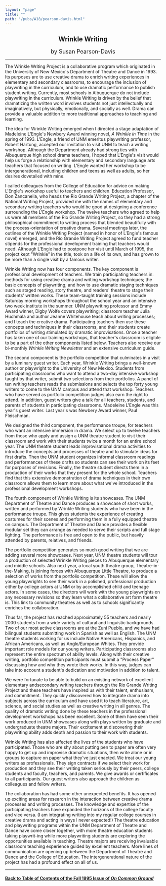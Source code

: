 ```yaml
---
layout: "page"
title: ""
path: "/pubs/A18/pearson-davis.html"
---
```

<main>
<center><h2>
Wrinkle Writing</h2>
<font size="+1">by Susan Pearson-Davis</font>
</center><hr/>
The Wrinkle Writing Project is a collaborative program which  originated
in the University of New Mexico's Department of Theatre  and Dance in
1993.  Its purposes are to use creative drama to enrich  writing
experiences in elementary and secondary classrooms, to  encourage the
inclusion of playwriting in the curriculum, and to use  dramatic
performance to publish student writing.  Currently, most  schools in
Albuquerque do not include playwriting in the curriculum.   Wrinkle
Writing is driven by the belief that dramatizing the written  word
involves students not just intellectually and imaginatively, but
physically, emotionally, and socially as well. Drama can provide a
valuable addition to more traditional approaches to teaching and
learning.
<p>
The idea for Wrinkle Writing emerged when I directed a stage  adaptation
of Madeleine L'Engle's Newbery Award winning novel, <i>A  Wrinkle in
Time</i> in the spring of 1993.  L'Engle, a friend of UNM  emeritus
playwriting professor, Robert Hartung, accepted our  invitation to visit
UNM to teach a writing workshop.  Although the  Department already had
strong ties with Albuquerque high school  drama teachers, I hoped that
L'Engle's visit would help us forge a  relationship with elementary and
secondary language arts teachers  that focused on writing.  L'Engle wanted
her workshop to be  intergenerational, including children and teens as
well as adults, so  her desires dovetailed with mine.
</p><p>
I called colleagues from the College of Education for advice on  making
L'Engle's workshop useful to teachers and children.   Education Professor,
Don Zancanella, who heads the Rio Grande  Writing Project, a chapter of
the National Writing Project, provided  me with the names of elementary
and secondary writing teachers  who would be good at designing a
conference surrounding the  L'Engle workshop. The twelve teachers who
agreed to help us were  all members of the Rio Grande Writing Project, so
they had a strong  philosophical commitment to writing process that
blended  beautifully with the process-orientation of creative drama.
Several  meetings later, the outlines of the Wrinkle Writing Project
(named in  honor of L'Engle's famous novel) emerged, and the Rio Grande
Writing Project agreed to fund teacher stipends for the professional
development training that teachers would need.  Although L'Engle  had to
postpone her visit until March of 1995, the project kept  "Wrinkle" in the
title, took on a life of its own, and has grown to be  more than a single
visit by a famous writer.
</p><p>
Wrinkle Writing now has four components.  The key component is
professional development of teachers.  We train participating  teachers
in: methods for using creative drama and writing workshop  techniques; the
basic concepts of playwriting; and how to use  dramatic staging techniques
such as staged reading, story theatre,  and readers' theatre to stage
their students' written works.  These  team-taught training sessions
include Saturday morning workshops  throughout the school year and an
intensive two week institute in  the summer. UNM playwriting professor and
Emmy Award winner,  Digby Wolfe covers playwriting; classroom teacher
Julia Huchmala  and author Jeanne Whitehouse teach about writing
processes; and I  teach the creative drama.   Participating teachers then
use these  concepts and techniques in their classrooms, and their students
create portfolios of writing stimulated by dramatic improvisations.   Once
a teacher has taken one of our training workshops, that  teacher's
classroom is eligible to be a part of the other components  listed below.
Teachers also receive our bi-monthly <i>Wrinkle Writing  Newsletter</i>
and an extensive curriculum guide.
</p><p>
The second component is the portfolio competition that culminates in  a
visit by a luminary guest writer.  Each year, Wrinkle Writing brings  a
well-known author or playwright to the University of New Mexico.  Students
from participating classrooms who want to attend a  two-day intensive
workshop taught by that writer, submit two  selections from their
portfolios. A panel of ten writing teachers reads  the submissions and
selects the top forty young writers to come to  the UNM campus and attend
that workshop.  Teachers who have  served as portfolio competition judges
also earn the right to attend.   In addition, guest writers give a talk
for all teachers, students, and  parents of students in participating
classrooms.  Madeleine L'Engle  was this year's guest writer.  Last year's
was Newbery Award  winner, Paul Fleischman.
</p><p>
We designed the third component, the performance troupe, for  teachers who
want an intensive immersion in drama.  We select up  to twelve teachers
from those who apply and assign a UNM theatre  student to visit their
classroom and work with their students twice a  month for an entire school
year.  The UNM theatre student leads  improvisational drama activities to
introduce the concepts and  processes of theatre and to stimulate ideas
for first drafts.  Then the  UNM student organizes informal classroom
readings and  performances of these drafts so students can see their work
on its  feet for purposes of revisions.  Finally, the theatre student
directs  them in a production of their works that they present for the
whole  school.  Teachers find that this extensive demonstration of drama
techniques in their own classroom allows them to learn more about  what
we've introduced in the professional development workshops.
</p><p>
The fourth component of Wrinkle Writing is its showcases.  The UNM
Department of Theatre and Dance produces a showcase of short  works,
written and performed by Wrinkle Writing students who  have been in the
performance troupe.  This gives students the  experience of creating
costumes for their scenes and performing  them in a fully equipped theatre
on campus. The Department of  Theatre and Dance provides a flexible
modular set they can arrange  as needed to serve their scripts and full
stage lighting.  The  performance is free and open to the public, but
heavily attended by  parents, relatives, and friends.  
</p><p>
The portfolio competition generates so much good writing that we  are
adding several more showcases.  Next year, UNM theatre  students will tour
a production of selected Wrinkle Writing pieces to  Albuquerque elementary
and middle schools.  Also next year, a local  youth theatre group,
Theatre-in-the-Making, is joining forces with  Albuquerque Little Theatre,
to produce a selection of works from the  portfolio competition.  These
will allow the young playwrights to see  their work in a polished,
professional production either by college  actors at UNM or by
accomplished child and teenage actors.  In some  cases, the directors will
work with the young playwrights on any  necessary revisions so they learn
what a collaborative art form  theatre is.  This link to community
theatres as well as to schools  significantly enriches the collaboration.
</p><p>
Thus far, the project has reached approximately  55 teachers and  nearly
2000 students from a wide variety of cultural and linguistic  backgrounds.
Two of our most active classrooms are at the Zuni  Pueblo, and we have had
bilingual students submitting work in  Spanish as well as English.  The
UNM theatre students working for us  include Native Americans, Hispanics,
and African Americans, as well  as Anglo/European Whites.  They provide
important role models for  our young writers. Participating classrooms
also represent the entire  spectrum of ability levels.  Along with their
creative writing,  portfolio competition participants must submit a
"Process Paper"  discussing how and why they wrote their works.  In this
way, judges  can take into account a student's dedication and motivation
in  addition to talent.
</p><p>
We were fortunate to be able to build on an existing network of  excellent
elementary andsecondary writing teachers through the Rio  Grande Writing
Project and these teachers have inspired us with  their talent,
enthusiasm, and commitment.  They quickly discovered  how to integrate
drama into subjects across the curriculum and have  used it to teach
literature, art, science, and social studies as well as  creative writing
in all genres.  The quality of dramatic writing done  by these teachers in
the professional development workshops has  been excellent. Some of them
have seen their work produced in UNM  showcases along with plays written
by graduate and undergraduate  theatre majors.  Their excitement at
discovering their playwriting  ability adds depth and passion to their
work with students.  
</p><p>
Wrinkle Writing has also affected the lives of the students who have
participated.  Those who are shy about putting pen to paper are  often
very happy to get up and improvise dramatic situations, then  write alone
or in groups to capture on paper what they've just  enacted. We treat our
young writers as professionals.  They sign  contracts if we select their
work for production and they see their  writing taken seriously by their
peers, college students and faculty,  teachers, and parents. We give
awards or certificates to all  participants.  Our guest writers also
approach the children as  colleagues and fellow writers.  
</p><p>
The collaboration has had some other unexpected benefits.  It has  opened
up exciting areas for research in the interaction between  creative drama
processes and writing processes.  The knowledge and  expertise of the
participating teachers have expanded the horizons of  the college faculty
and vice versa. (I am integrating writing into my  regular college courses
in creative drama and acting in ways I never  expected!)    The theatre
education and playwriting programs within  the UNM Department of Theatre
and Dance have come closer  together, with more theatre education students
taking playwrit-ing  while more playwriting students are exploring the
opportunities  available in teaching.  Theatre majors are receiving
invaluable  classroom teaching experience guided by excellent teachers.
More  lines of communication are opening up between the Department of
Theatre and Dance and the College of Education. The  intergenerational
nature of the project has had a profound effect on  all of us.  
</p><hr/>
<h4><a href="/pubs/A18/">Back to
Table of Contents of the Fall 1995 Issue of <i>On Common
Ground</i></a>
</h4>
</main>
